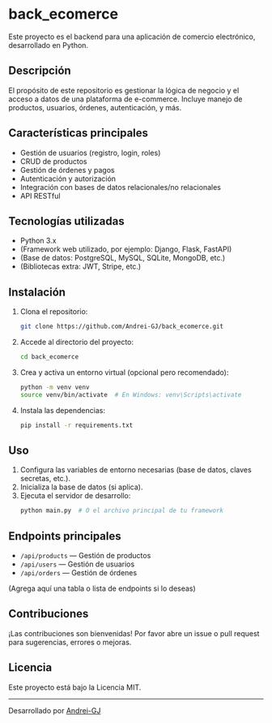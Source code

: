 # back_ecomerce

Este proyecto es el backend para una aplicación de comercio electrónico, desarrollado en Python.

## Descripción

El propósito de este repositorio es gestionar la lógica de negocio y el acceso a datos de una plataforma de e-commerce. Incluye manejo de productos, usuarios, órdenes, autenticación, y más.

## Características principales

- Gestión de usuarios (registro, login, roles)
- CRUD de productos
- Gestión de órdenes y pagos
- Autenticación y autorización
- Integración con bases de datos relacionales/no relacionales
- API RESTful

## Tecnologías utilizadas

- Python 3.x
- (Framework web utilizado, por ejemplo: Django, Flask, FastAPI)
- (Base de datos: PostgreSQL, MySQL, SQLite, MongoDB, etc.)
- (Bibliotecas extra: JWT, Stripe, etc.)

## Instalación

1. Clona el repositorio:
   ```bash
   git clone https://github.com/Andrei-GJ/back_ecomerce.git
   ```
2. Accede al directorio del proyecto:
   ```bash
   cd back_ecomerce
   ```
3. Crea y activa un entorno virtual (opcional pero recomendado):
   ```bash
   python -m venv venv
   source venv/bin/activate  # En Windows: venv\Scripts\activate
   ```
4. Instala las dependencias:
   ```bash
   pip install -r requirements.txt
   ```

## Uso

1. Configura las variables de entorno necesarias (base de datos, claves secretas, etc.).
2. Inicializa la base de datos (si aplica).
3. Ejecuta el servidor de desarrollo:
   ```bash
   python main.py  # O el archivo principal de tu framework
   ```

## Endpoints principales

- `/api/products` — Gestión de productos
- `/api/users` — Gestión de usuarios
- `/api/orders` — Gestión de órdenes

(Agrega aquí una tabla o lista de endpoints si lo deseas)

## Contribuciones

¡Las contribuciones son bienvenidas! Por favor abre un issue o pull request para sugerencias, errores o mejoras.

## Licencia

Este proyecto está bajo la Licencia MIT.

---

Desarrollado por [Andrei-GJ](https://github.com/Andrei-GJ)
